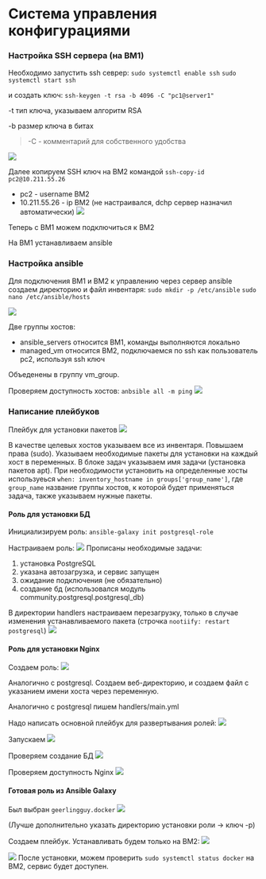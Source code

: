 # Система управления конфигурациями

### Настройка SSH сервера (на ВМ1)
Необходимо запустить ssh севрер: 
`sudo systemctl enable ssh`
`sudo systemctl start ssh`

и создать ключ:
`ssh-keygen -t rsa -b 4096 -C "pc1@server1"`

-t тип ключа, указываем алгоритм RSA

-b размер ключа в битах
> -C - комментарий для собственного удобства

![](./img/s1_ssh_keygen.png)

Далее копируем SSH ключ на ВМ2 командой `ssh-copy-id pc2@10.211.55.26`

- pc2 - username ВМ2
- 10.211.55.26 - ip ВМ2 (не настраивался, dchp сервер назначил автоматически)
![](./img/s1_ssh_connection.png)

Теперь с ВМ1 можем подключиться к ВМ2

На ВМ1 устанавливаем ansible

### Настройка ansible
Для подключения ВМ1 и ВМ2 к управлению через сервер ansible cоздаем директорию и файл инвентаря:
`sudo mkdir -p /etc/ansible`
`sudo nano /etc/ansible/hosts`

![](./img/s1_inventory.png)

Две группы хостов:
- ansible_servers относится ВМ1, команды выполняются локально
- managed_vm относится ВМ2, подключаемся по ssh как пользователь pc2, используя ssh ключ

Объеденены в группу vm_group.

Проверяем доступность хостов: `anbsible all -m ping`
![](./img/ansible_ping.png)


### Написание плейбуков
Плейбук для установки пакетов
![](./img/install_packages_playbook.png)

В качестве целевых хостов указываем все из инвентаря.
Повышаем права (sudo).
Указываем необходимые пакеты для установки на каждый хост в переменных.
В блоке задач указываем имя задачи (установка пакетов apt).
При необходимости установить на определенные хосты используеься `when: inventory_hostname in groups['group_name']`, где `group_name` название группы хостов, к которой будет применяться задача, также указываем нужные пакеты.


#### Роль для установки БД
Инициализируем роль: `ansible-galaxy init postgresql-role`

Настраиваем роль:
![](./img/postgresql_role.png)
Прописаны необходимые задачи:
1) установка PostgreSQL
2) указана автозагрузка, и сервис запущен
3) ожидание подключения (не обязательно)
4) создание бд (использовался модуль community.postgresql.postgresql_db)

В директории handlers настраиваем перезагрузку, только в случае изменения устанавливаемого пакета (строчка `nootiify: restart postgresql`)
![](./img/postgresql_handlers.png)

#### Роль для установки Nginx
Создаем роль:
![](./img/nginx_role.png)

Аналогично с postgresql.
Создаем веб-директорию, и создаем файл с указанием имени хоста через переменную.

Аналогично с postgresql пишем handlers/main.yml

Надо написать основной плейбук для развертывания ролей:
![](./img/deploy_playbook.png)

Запускаем
![](./img/roles_playbook_result.png)


Проверяем создание БД
![](./img/new_db.png)


Проверяем доступность Nginx
![](./img/nginx_check.png)


#### Готовая роль из Ansible Galaxy
Был выбран `geerlingguy.docker`
![](./img/galaxy_docker_install.png)

(Лучше дополнительно указать директорию установки роли -> ключ -p)

Создаем плейбук. 
Устанавливать будем только на ВМ2:
![](./img/docker_setup.png)

![](./img/galaxy_result.png)
После установки, можем проверить `sudo systemctl status docker` на ВМ2, сервис будет доступен.


